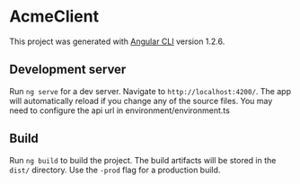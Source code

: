 # AcmeClient

This project was generated with [Angular CLI](https://github.com/angular/angular-cli) version 1.2.6.

## Development server

Run `ng serve` for a dev server. Navigate to `http://localhost:4200/`. The app will automatically reload if you change any of the source files. You may need to configure the api url in environment/environment.ts

## Build

Run `ng build` to build the project. The build artifacts will be stored in the `dist/` directory. Use the `-prod` flag for a production build.
